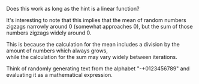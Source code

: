 Does this work as long as the hint is a linear function?

It's interesting to note that this implies that the mean of random numbers zigzags narrowly around 0 (somewhat approaches 0), but the sum of those numbers zigzags widely around 0.  

This is because the calculation for the mean includes a division by the amount of numbers which always grows,  
while the calculation for the sum may vary widely between iterations. 


Think of randomly generating text from the alphabet "-+0123456789" and evaluating it as a mathematical expression.  



